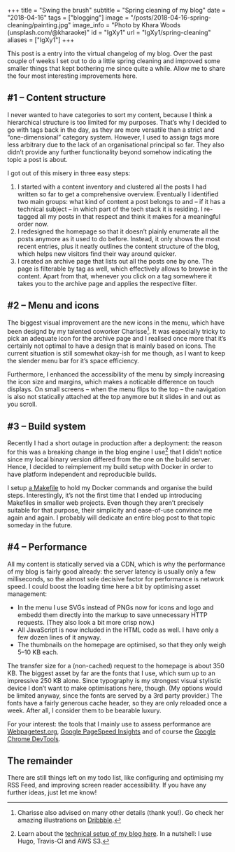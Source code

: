 +++
title = "Swing the brush"
subtitle = "Spring cleaning of my blog"
date = "2018-04-16"
tags = ["blogging"]
image = "/posts/2018-04-16-spring-cleaning/painting.jpg"
image_info = "Photo by Khara Woods (unsplash.com/@kharaoke)"
id = "IgXy1"
url = "IgXy1/spring-cleaning"
aliases = ["IgXy1"]
+++

This post is a entry into the virtual changelog of my blog. Over the past couple of weeks I set out to do a little spring cleaning and improved some smaller things that kept bothering me since quite a while. Allow me to share the four most interesting improvements here.

## #1 – Content structure

I never wanted to have categories to sort my content, because I think a hierarchical structure is too limited for my purposes. That’s why I decided to go with tags back in the day, as they are more versatile than a strict and “one-dimensional” category system. However, I used to assign tags more less arbitrary due to the lack of an organisational principal so far. They also didn’t provide any further functionality beyond somehow indicating the topic a post is about.

I got out of this misery in three easy steps:

1. I started with a content inventory and clustered all the posts I had written so far to get a comprehensive overview. Eventually I identified two main groups: what kind of content a post belongs to and – if it has a technical subject – in which part of the tech stack it is residing. I re-tagged all my posts in that respect and think it makes for a meaningful order now.
2. I redesigned the homepage so that it doesn’t plainly enumerate all the posts anymore as it used to do before. Instead, it only shows the most recent entries, plus it neatly outlines the content structure of the blog, which helps new visitors find their way around quicker.
3. I created an archive page that lists out all the posts one by one. The page is filterable by tag as well, which effectively allows to browse in the content. Apart from that, whenever you click on a tag somewhere it takes you to the archive page and applies the respective filter.

## #2 – Menu and icons

The biggest visual improvement are the new icons in the menu, which have been designd by my talented coworker Charisse[^1]. It was especially tricky to pick an adequate icon for the archive page and I realised once more that it’s certainly not optimal to have a design that is mainly based on icons. The current situation is still somewhat okay-ish for me though, as I want to keep the slender menu bar for it’s space efficiency.

Furthermore, I enhanced the accessibility of the menu by simply increasing the icon size and margins, which makes a noticable difference on touch displays. On small screens – when the menu flips to the top – the navigation is also not statically attached at the top anymore but it slides in and out as you scroll.

## #3 – Build system

Recently I had a short outage in production after a deployment: the reason for this was a breaking change in the blog engine I use[^2] that I didn’t notice since my local binary version differed from the one on the build server. Hence, I decided to reimplement my build setup with Docker in order to have platform independent and reproducible builds.

I setup [a Makefile](https://github.com/jotaen/www.jotaen.net/blob/master/Makefile) to hold my Docker commands and organise the build steps. Interestingly, it’s not the first time that I ended up introducing Makefiles in smaller web projects. Even though they aren’t precisely suitable for that purpose, their simplicity and ease-of-use convince me again and again. I probably will dedicate an entire blog post to that topic someday in the future.

## #4 – Performance

All my content is statically served via a CDN, which is why the performance of my blog is fairly good already: the server latency is usually only a few milliseconds, so the almost sole decisive factor for performance is network speed. I could boost the loading time here a bit by optimising asset management:

- In the menu I use SVGs instead of PNGs now for icons and logo and embedd them directly into the markup to save unnecessary HTTP requests. (They also look a bit more crisp now.)
- All JavaScript is now included in the HTML code as well. I have only a few dozen lines of it anyway.
- The thumbnails on the homepage are optimised, so that they only weigh 5–10 KB each.

The transfer size for a (non-cached) request to the homepage is about 350 KB. The biggest asset by far are the fonts that I use, which sum up to an impressive 250 KB alone. Since typography is my strongest visual stylistic device I don’t want to make optimisations here, though. (My options would be limited anyway, since the fonts are served by a 3rd party provider.) The fonts have a fairly generous cache header, so they are only reloaded once a week. After all, I consider them to be bearable luxury.

For your interest: the tools that I mainly use to assess performance are [Webpagetest.org](https://www.webpagetest.org/), [Google PageSpeed Insights](https://developers.google.com/speed/pagespeed/insights/) and of course the [Google Chrome DevTools](https://developers.google.com/web/tools/chrome-devtools/network-performance/).

## The remainder

There are still things left on my todo list, like configuring and optimising my RSS Feed, and improving screen reader accessibility. If you have any further ideas, just let me know!


[^1]: Charisse also advised on many other details (thank you!). Go check her amazing illustrations on [Dribbble](https://dribbble.com/charisseysabel).

[^2]: Learn about the [technical setup of my blog here](/e7ywT/deploying-static-website-to-aws/). In a nutshell: I use Hugo, Travis-CI and AWS S3.
